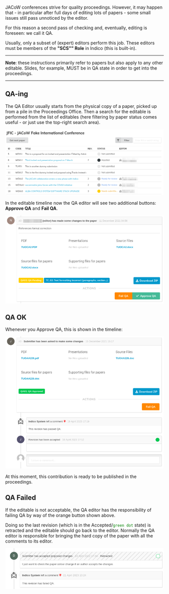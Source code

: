 JACoW conferences strive for quality proceedings. However, it may happen that - in particular after full days of editing lots of papers - some small issues still pass unnoticed by the editor.

For this reason a second pass of checking and, eventually, editing is foreseen: we call it QA.

Usually, only a subset of (expert) editors perform this job. These editors must be members of the **"SCS"" Role** in Indico (this is built-in).

---

**Note**: these instructions primarily refer to papers but also apply to any other editable. Slides, for example, MUST be in QA state in order to get into the proceedings.

---

## QA-ing

The QA Editor usually starts from the physical copy of a paper, picked up from a pile in the Proceedings Office. Then a search for the editable is performed from the list of editables (here filtering by paper status comes useful - or just use the top-right search area).

![](../img/editorcockpit.png)

In the editable timeline now the QA editor will see two additional buttons: **Approve QA** and **Fail QA**.

![](../img/qa.png)

## QA OK

Whenever you Approve QA, this is shown in the timeline:

![](../img/qaok.png)

At this moment, this contribution is ready to be published in the proceedings.

## QA Failed

If the editable is not acceptable, the QA editor has the responsibility of failing QA by way of the orange button shown above.

Doing so the last revision (which is in the Accepted/<code style="color: green">green dot</code> state) is retracted and the editable should go back to the editor. Normally the QA editor is responsible for bringing the hard copy of the paper with all the comments to its editor.

![](../img/qafailed.png)
